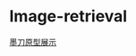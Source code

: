 Image-retrieval
====================
[墨刀原型展示](https://org.modao.cc/app/f743488a31e43849cf08deb5decb7c1b)
